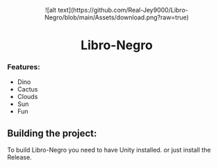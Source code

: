  <p align="center">
    ![alt text](https://github.com/Real-Jey9000/Libro-Negro/blob/main/Assets/download.png?raw=true)
 </p>
 <h1  align="center">Libro-Negro</h1>


### Features:
- Dino
- Cactus
- Clouds
- Sun
- Fun

## Building the project:
To build Libro-Negro you need to have Unity installed.
or just install the Release.



